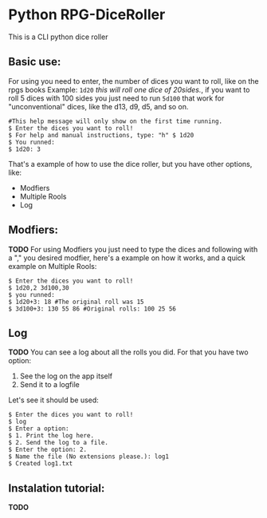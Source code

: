 # Python RPG-DiceRoller

This is a CLI python dice roller

## Basic use:

For using you need to enter, the number of dices you want to roll, like on the rpgs books
Example: `1d20` *this will roll one dice of 20sides.*, if you want to roll 5 dices with 100 sides
you just need to run `5d100` that work for "unconventional" dices, like the d13, d9, d5, and so on.

```
#This help message will only show on the first time running.
$ Enter the dices you want to roll!
$ For help and manual instructions, type: "h" $ 1d20
$ You runned:
$ 1d20: 3
```
That's a example of how to use the dice roller, but you have other options, like:

* Modfiers
* Multiple Rools
* Log

## Modfiers:
**TODO**
For using Modfiers you just need to type the dices and following with a "," you desired modfier, here's
a example on how it works, and a quick example on Multiple Rools:

```
$ Enter the dices you want to roll!
$ 1d20,2 3d100,30
$ you runned:
$ 1d20+3: 18 #The original roll was 15
$ 3d100+3: 130 55 86 #Original rolls: 100 25 56
```

## Log
**TODO**
You can see a log about all the rolls you did. For that you have two option:

1. See the log on the app itself
2. Send it to a logfile

Let's see it should be used:

```
$ Enter the dices you want to roll!
$ log
$ Enter a option:
$ 1. Print the log here.
$ 2. Send the log to a file.
$ Enter the option: 2.
$ Name the file (No extensions please.): log1
$ Created log1.txt
```

## Instalation tutorial:

**TODO** 
